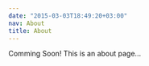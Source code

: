 ```yaml
---
date: "2015-03-03T18:49:20+03:00"
nav: About
title: About
---
```


Comming Soon!
This is an about page... 
